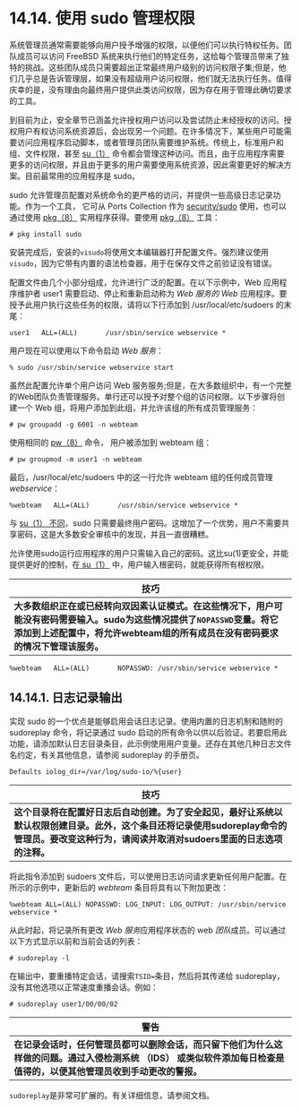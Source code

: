 # 14.14. 使用 sudo 管理权限

系统管理员通常需要能够向用户授予增强的权限，以便他们可以执行特权任务。团队成员可以访问 FreeBSD 系统来执行他们的特定任务，这给每个管理员带来了独特的挑战。这些团队成员只需要超出正常最终用户级别的访问权限子集;但是，他们几乎总是告诉管理层，如果没有超级用户访问权限，他们就无法执行任务。值得庆幸的是，没有理由向最终用户提供此类访问权限，因为存在用于管理此确切要求的工具。

到目前为止，安全章节已涵盖允许授权用户访问以及尝试防止未经授权的访问。授权用户有权访问系统资源后，会出现另一个问题。在许多情况下，某些用户可能需要访问应用程序启动脚本，或者管理员团队需要维护系统。传统上，标准用户和组、文件权限，甚至 [su（1）](https://www.freebsd.org/cgi/man.cgi?query=su&sektion=1&format=html) 命令都会管理这种访问。而且，由于应用程序需要更多的访问权限，并且由于更多的用户需要使用系统资源，因此需要更好的解决方案。目前最常用的应用程序是 sudo。

sudo 允许管理员配置对系统命令的更严格的访问，并提供一些高级日志记录功能。作为一个工具， 它可从 Ports Collection 作为 [security/sudo](https://cgit.freebsd.org/ports/tree/security/sudo/pkg-descr) 使用，也可以通过使用 [pkg（8）](https://www.freebsd.org/cgi/man.cgi?query=pkg&sektion=8&format=html) 实用程序获得。要使用 [pkg（8）](https://www.freebsd.org/cgi/man.cgi?query=pkg&sektion=8&format=html) 工具：

```
# pkg install sudo
```

安装完成后，安装的`visudo`将使用文本编辑器打开配置文件。强烈建议使用`visudo`，因为它带有内置的语法检查器，用于在保存文件之前验证没有错误。

配置文件由几个小部分组成，允许进行广泛的配置。在以下示例中，Web 应用程序维护者 user1 需要启动、停止和重新启动称为 *Web 服务的 Web* 应用程序。要授予此用户执行这些任务的权限，请将以下行添加到 /usr/local/etc/sudoers 的末尾：

```
user1   ALL=(ALL)       /usr/sbin/service webservice *
```

用户现在可以使用以下命令启动 *Web 服务*：

```
% sudo /usr/sbin/service webservice start
```

虽然此配置允许单个用户访问 Web 服务服务;但是，在大多数组织中，有一个完整的Web团队负责管理服务。单行还可以授予对整个组的访问权限。以下步骤将创建一个 Web 组，将用户添加到此组，并允许该组的所有成员管理服务：

```
# pw groupadd -g 6001 -n webteam
```

使用相同的 [pw（8）](https://www.freebsd.org/cgi/man.cgi?query=pw&sektion=8&format=html) 命令， 用户被添加到 webteam 组：

```
# pw groupmod -m user1 -n webteam
```

最后，/usr/local/etc/sudoers 中的这一行允许 webteam 组的任何成员管理 *webservice*：

```
%webteam   ALL=(ALL)       /usr/sbin/service webservice *
```

与 [su（1） 不同](https://www.freebsd.org/cgi/man.cgi?query=su&sektion=1&format=html)，sudo 只需要最终用户密码。这增加了一个优势，用户不需要共享密码，这是大多数安全审核中的发现，并且一直很糟糕。

允许使用sudo运行应用程序的用户只需输入自己的密码。这比su(1)更安全，并能提供更好的控制，在[ su（1）](https://www.freebsd.org/cgi/man.cgi?query=su&sektion=1&format=html) 中，用户输入根密码，就能获得所有根权限。

| 技巧                                                         |
| ------------------------------------------------------------ |
| **大多数组织正在或已经转向双因素认证模式。在这些情况下，用户可能没有密码需要输入。sudo为这些情况提供了`NOPASSWD`变量。将它添加到上述配置中，将允许webteam组的所有成员在没有密码要求的情况下管理该服务。** |

```
%webteam   ALL=(ALL)       NOPASSWD: /usr/sbin/service webservice *
```

## 14.14.1. 日志记录输出

实现 sudo 的一个优点是能够启用会话日志记录。使用内置的日志机制和随附的 sudoreplay 命令，将记录通过 sudo 启动的所有命令以供以后验证。若要启用此功能，请添加默认日志目录条目，此示例使用用户变量。还存在其他几种日志文件名约定，有关其他信息，请参阅 sudoreplay 的手册页。

```
Defaults iolog_dir=/var/log/sudo-io/%{user}
```

| 技巧                                                         |
| ------------------------------------------------------------ |
| **这个目录将在配置好日志后自动创建。为了安全起见，最好让系统以默认权限创建目录。此外，这个条目还将记录使用sudoreplay命令的管理员。要改变这种行为，请阅读并取消对sudoers里面的日志选项的注释。** |

将此指令添加到 sudoers 文件后，可以使用日志访问请求更新任何用户配置。在所示的示例中，更新后的 *webteam* 条目将具有以下附加更改：

```
%webteam ALL=(ALL) NOPASSWD: LOG_INPUT: LOG_OUTPUT: /usr/sbin/service webservice *
```

从此时起，将记录所有更改 *Web 服务*应用程序状态的 web *团队*成员。可以通过以下方式显示以前和当前会话的列表：

```
# sudoreplay -l
```

在输出中，要重播特定会话，请搜索`TSID=`条目，然后将其传递给 sudoreplay，没有其他选项以正常速度重播会话。例如：

```
# sudoreplay user1/00/00/02
```

| 警告                                                         |
| ------------------------------------------------------------ |
| **在记录会话时，任何管理员都可以删除会话，而只留下他们为什么这样做的问题。通过入侵检测系统 （IDS） 或类似软件添加每日检查是值得的，以便其他管理员收到手动更改的警报。** |

`sudoreplay`是非常可扩展的。有关详细信息，请参阅文档。